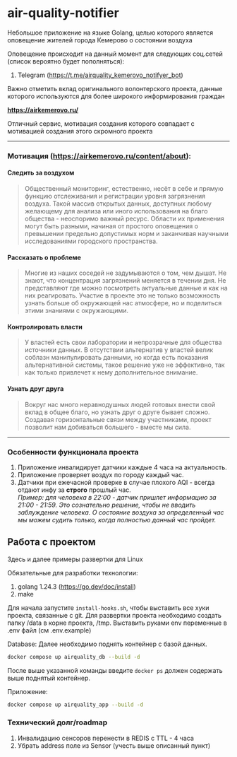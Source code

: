 # air-quality-notifier

Небольшое приложение на языке Golang, целью которого является оповещение жителей города Кемерово о состоянии воздуха

Оповещение происходит на данный момент для следующих соц.сетей (список вероятно будет пополняться):
1. Telegram (https://t.me/airquality_kemerovo_notifyer_bot)

Важно отметить вклад оригинального волонтерского проекта, данные которого используются для более широкого информирования граждан

**https://airkemerovo.ru/**

Отличный сервис, мотивация создания которого совпадает с мотивацией создания этого скромного проекта

---

### Мотивация (https://airkemerovo.ru/content/about):

#### Следить за воздухом
> Общественный мониторинг, естественно, несёт в себе и прямую функцию отслеживания и регистрации уровня загрязнения воздуха. Такой массив открытых данных, доступных любому желающему для анализа или иного использования на благо общества - неоспоримо важный ресурс. 
> Области их применения могут быть разными, начиная от простого оповещения о превышении предельно допустимых норм и заканчивая научными исследованиями городского пространства.

#### Рассказать о проблеме 
> Многие из наших соседей не задумываются о том, чем дышат. Не знают, что концентрация загрязнений меняется в течении дня. Не представляют где можно посмотреть актуальные данные и как на них реагировать. 
> Участие в проекте это не только возможность узнать больше об окружающей нас атмосфере, но и поделиться этими знаниями с окружающими.

#### Контролировать власти 
> У властей есть свои лаборатории и непрозрачные для общества источники данных. В отсутствии альтернатив у властей велик соблазн манипулировать данными, но когда есть показания альтернативной системы, такое решение уже не эффективно, так как только привлечет к нему дополнительное внимание.

#### Узнать друг друга 
> Вокруг нас много неравнодушных людей готовых внести свой вклад в общее благо, но узнать друг о друге бывает сложно. Создавая горизонтальные связи между участниками, проект позволит нам добиваться большего - вместе мы сила.
---

### Особенности функционала проекта
1. Приложение инвалидирует датчики каждые 4 часа на актуальность.
2. Приложение проверяет воздух по городу каждый час.
3. Датчики при ежечасной проверке в случае плохого AQI - всегда отдают инфу за **строго** прошлый час.<br>
   _Пример: для человека в 22:00 - датчик пришлет информацию за 21:00 - 21:59. Это сознательно решение, чтобы не вводить заблуждение человека. О состояние воздуха за определенный час мы можем судить только, когда полностью данный час пройдет._

## Работа с проектом
Здесь и далее примеры развертки для Linux

Обязательные для разработки технологии:
1. golang 1.24.3 (https://go.dev/doc/install) 
2. make

Для начала запустите `install-hooks.sh`, чтобы выставить все хуки проекта, связанные с git.
Для развертки проекта необходимо создать папку /data в корне проекта, /tmp.
Выставить руками env переменные в .env файл (см .env.example)

Database:
Далее необходимо поднять контейнер с базой данных. 
```sh
docker compose up airquality_db --build -d
```
После выше указанной команды введите `docker ps` должен содержать выше поднятый контейнер.

Приложение:
```sh
docker compose up airquality_app --build -d
```

### Технический долг/roadmap
1. Инвалидацию сенсоров перенести в REDIS с TTL - 4 часа
2. Убрать address поле из Sensor (учесть выше описанный пункт)
